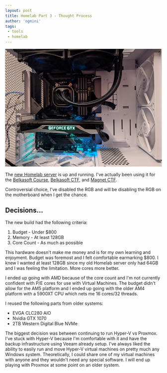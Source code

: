 ```yaml
---
layout: post
title: Homelab Part 3 - Thought Process        
author: 'ogmini'
tags:
 - tools
 - homelab
---
```


![5900xt](/images/5900xt.png)

The [new Homelab server](https://ogmini.github.io/2025/01/18/Homelab-Next-Iteration.html) is up and running. I've actually been using it for the [Belkasoft Course](https://ogmini.github.io/2025/02/04/Belkasoft-Windows-Forensics-Passed.html), [Belkasoft CTF](https://ogmini.github.io/2025/02/11/Magnet-CTF.html), and [Magnet CTF](https://ogmini.github.io/2025/02/12/Magnet-CTF-Pre-Analysis.html).  

Controversial choice, I've disabled the RGB and will be disabling the RGB on the motherboard when I get the chance. 

## Decisions...

The new build had the following criteria:

1. Budget - Under $800
2. Memory - At least 128GB
3. Core Count - As much as possible

This hardware doesn't make me money and is for my own learning and enjoyment. Budget was foremost and I felt comfortable earmarking $800. I knew I wanted at least 128GB since my old Homelab server only had 64GB and I was feeling the limitation. More cores more better. 

I ended up going with AMD because of the core count and I'm not currently confident with P/E cores for use with Virtual Machines. The budget didn't allow for the AM5 platform and I ended up going with the older AM4 platform with a 5900XT CPU which nets me 16 cores/32 threads.  

I reused the following parts from older systems:
- EVGA CLC280 AIO
- Nvidia GTX 1070
- 2TB Western Digital Blue NVMe

The biggest decision was between continuing to run Hyper-V vs Proxmox. I've stuck with Hyper-V because I'm comfortable with it and have the backup infrastructure using Veeam already setup. I've always liked the ability to easily run and move Hyper-V virtual machines on pretty much any Windows system. Theoretically, I could share one of my virtual machines with anyone and they wouldn't need any special software. I will end up playing with Proxmox at some point on an older system. 